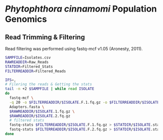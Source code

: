# _Phytophthora cinnamomi_ Population Genomics

## Read Trimming & Filtering

Read filtering was performed using fastq-mcf v1.05 (Aronesty, 2011). 

``` bash
SAMPFILE=Isolates.csv
RAWREADDIR=Raw_Reads
STATDIR=Filtered_Stats
FILTERREADDIR=Filtered_Reads

IFS=,
# Filering the reads & Getting the stats
tail -n +2 $SAMPFILE | while read ISOLATE
do
  fastq-mcf \
  -q 20 -o $FILTERREADDIR/$ISOLATE.F.1.fq.gz -o $FILTERREADDIR/$ISOLATE.F.2.fq.gz \
  Adapters.fasta \
  $RAWREADDIR/$ISOLATE.1.fq.gz \
  $RAWREADDIR/$ISOLATE.2.fq.gz
  # filtered stats
  fastq-stats $FILTERREADDIR/$ISOLATE.F.1.fq.gz > $STATDIR/$ISOLATE.stats.1.txt
  fastq-stats $FILTERREADDIR/$ISOLATE.F.2.fq.gz > $STATDIR/$ISOLATE.stats.2.txt
done
```

